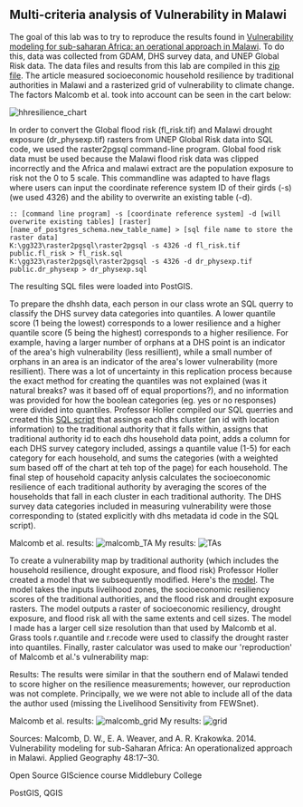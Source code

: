 ## Multi-criteria analysis of Vulnerability in Malawi

The goal of this lab was to try to reproduce the results found in [Vulnerability modeling for sub-saharan Africa: an oerational approach in Malawi](https://www.sciencedirect.com/science/article/pii/S0143622814000058).
To do this, data was collected from GDAM, DHS survey data, and UNEP Global Risk data. The data files and results from this lab are compiled in this [zip file](L78_data.zip). The article measured socioeconomic household resilience by traditional authorities in Malawi and a rasterized grid of vulnerability to climate change. The factors Malcomb et al. took into account can be seen in the cart below:

![hhresilience_chart](hhresilience_chart.jpg)

In order to convert the Global flood risk (fl_risk.tif) and Malawi drought exposure (dr_physexp.tif) rasters from UNEP Global Risk data into SQL code, we used the raster2pgsql command-line program. Global food risk data must be used because the Malawi flood risk data was clipped incorrectly and the Africa and malawi extract are the population exposure to risk not the 0 to 5 scale. This commandline was adapted to have flags where users can input the coordinate reference system ID of their girds (-s) (we used 4326) and the ability to overwrite an existing table (-d).
```
:: [command line program] -s [coordinate reference system] -d [will overwrite existing tables] [raster] [name_of_postgres_schema.new_table_name] > [sql file name to store the raster data]
K:\gg323\raster2pgsql\raster2pgsql -s 4326 -d fl_risk.tif public.fl_risk > fl_risk.sql
K:\gg323\raster2pgsql\raster2pgsql -s 4326 -d dr_physexp.tif public.dr_physexp > dr_physexp.sql
```
The resulting SQL files were loaded into PostGIS.

To prepare the dhshh data, each person in our class wrote an SQL querry to classify the DHS survey data categories into quantiles. A lower quantile score (1 being the lowest) corresponds to a lower resilience and a higher quantile score (5 being the highest) corresponds to a higher resilience. For example, having a larger number of orphans at a DHS point is an indicator of the area's high vulnerability (less resillient), while a small number of orphans in an area is an indicator of the area's lower vulnerability (more resillient). There was a lot of uncertainty in this replication process because the exact method for creating the quantiles was not explained (was it natural breaks? was it based off of equal proportions?), and no information was provided for how the boolean categories (eg. yes or no responses) were divided into quantiles. Professor Holler compiled our SQL querries and created this [SQL script](vulnerabilitySQL.sql) that assings each dhs cluster (an id with location information) to the traditional authority that it falls within, assigns that traditional authority id to each dhs household data point, adds a column for each DHS survey category included, assings a quantile value (1-5) for each category for each household, and sums the categories (with a weighted sum based off of the chart at teh top of the page) for each household. The final step of household capacity anlysis calculates the socioeconomic resilience of each traditional authority by averaging the scores of the households that fall in each cluster in each traditional authority. The DHS survey data categories included in measuring vulnerability were those corresponding to (stated explicitly with dhs metadata id code in the SQL script). 

Malcomb et al. results:
![malcomb_TA](malcomb_TA.jpg)
My results:
![TAs](TAcapacities.png)

To create a vulnerability map by traditional authority (which includes the household resilience, drought exposure, and flood risk) Professor Holler created a model that we subsequently modified. Here's the [model](malawi_lab.model3). The model takes the inputs livelihood zones, the socioeconomic resiliency scores of the traditional authorities, and the flood risk and drought exposure rasters. The model outputs a raster of socioeconomic resiliency, drought exposure, and flood risk all with the same extents and cell sizes. The model I made has a larger cell size resolution than that used by Malcomb et al. Grass tools r.quantile and r.recode were used to classify the drought raster into quantiles. Finally, raster calculator was used to make our 'reproduction' of Malcomb et al.'s vulnerability map: 

Results:
The results were similar in that the southern end of Malawi tended to score higher on the resilience measurements; however, our reproduction was not complete. Principally, we we were not able to include all of the data the author used (missing the Livelihood Sensitivity from FEWSnet).

Malcomb et al. results:
![malcomb_grid](malcomb_grid.jpg)
My results:
![grid](hhresilliencegrid.png)

Sources:
Malcomb, D. W., E. A. Weaver, and A. R. Krakowka. 2014. Vulnerability modeling for sub-Saharan Africa: An
operationalized approach in Malawi. Applied Geography 48:17–30.

Open Source GIScience course Middlebury College

PostGIS, QGIS

